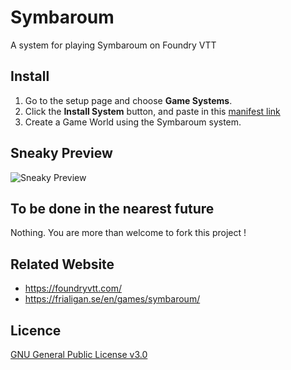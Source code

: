 # Symbaroum
A system for playing Symbaroum on Foundry VTT

## Install
1. Go to the setup page and choose **Game Systems**.
2. Click the **Install System** button, and paste in this [manifest link](https://github.com/Perfectro/symbaroum-foundry-vtt/raw/master/system.json)
3. Create a Game World using the Symbaroum system.

## Sneaky Preview
![Sneaky Preview](https://github.com/Perfectro/symbaroum-froundry-vtt/blob/master/asset/sneaky-preview.jpg?raw=true)

## To be done in the nearest future
Nothing. You are more than welcome to fork this project !

## Related Website
- https://foundryvtt.com/
- https://frialigan.se/en/games/symbaroum/

## Licence
[GNU General Public License v3.0](https://choosealicense.com/licenses/gpl-3.0/)